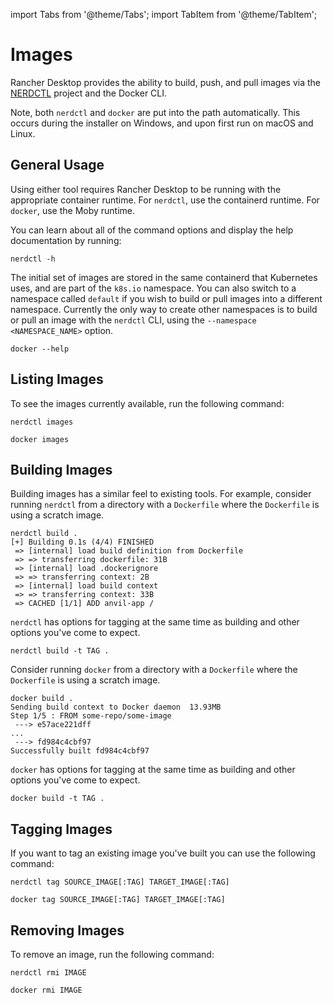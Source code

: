 import Tabs from '@theme/Tabs';
import TabItem from '@theme/TabItem';

# Images

Rancher Desktop provides the ability to build, push, and pull images via the
[NERDCTL](https://github.com/containerd/nerdctl) project and the Docker CLI.

Note, both `nerdctl` and `docker` are put into the path automatically. This occurs during the installer on Windows, and upon first run on macOS and Linux.

## General Usage

Using either tool requires Rancher Desktop to be running with the appropriate container runtime. For `nerdctl`, use the containerd runtime. For `docker`, use the Moby runtime.

You can learn about all of the command options and display the help documentation by running:

<Tabs groupId="container-runtime">
  <TabItem value="nerdctl" default>

```console
nerdctl -h
```

The initial set of images are stored in the same containerd that Kubernetes uses,
and are part of the `k8s.io` namespace. You can also switch to a namespace called
`default` if you wish to build or pull images into a different namespace. Currently
the only way to create other namespaces is to build or pull an image with the
`nerdctl` CLI, using the `--namespace <NAMESPACE_NAME>` option.
  </TabItem>
  <TabItem value="docker" default>

```console
docker --help
```
  </TabItem>
</Tabs>

## Listing Images

To see the images currently available, run the following command:

<Tabs groupId="container-runtime">
  <TabItem value="nerdctl" default>

```console
nerdctl images
```
  </TabItem>
  <TabItem value="docker">

```console
docker images
```
  </TabItem>
</Tabs>

## Building Images

<Tabs groupId="container-runtime">
  <TabItem value="nerdctl" default>

Building images has a similar feel to existing tools. For example, consider
running `nerdctl` from a directory with a `Dockerfile` where the `Dockerfile` is
using a scratch image.

```console
nerdctl build .
[+] Building 0.1s (4/4) FINISHED
 => [internal] load build definition from Dockerfile
 => => transferring dockerfile: 31B
 => [internal] load .dockerignore
 => => transferring context: 2B
 => [internal] load build context
 => => transferring context: 33B
 => CACHED [1/1] ADD anvil-app /
 ```

`nerdctl` has options for tagging at the same time as building and other options you've
come to expect.

```console
nerdctl build -t TAG .
```
  </TabItem>
  <TabItem value="docker">

Consider running `docker` from a directory with a `Dockerfile` where the `Dockerfile` is
using a scratch image.

```console
docker build .
Sending build context to Docker daemon  13.93MB
Step 1/5 : FROM some-repo/some-image
 ---> e57ace221dff
...
 ---> fd984c4cbf97
Successfully built fd984c4cbf97
```

`docker` has options for tagging at the same time as building and other options you've
come to expect.

```console
docker build -t TAG .
```
  </TabItem>
</Tabs>

## Tagging Images

If you want to tag an existing image you've built you can use the following
command:

<Tabs groupId="container-runtime">
  <TabItem value="nerdctl" default>

```console
nerdctl tag SOURCE_IMAGE[:TAG] TARGET_IMAGE[:TAG]
```
  </TabItem>
  <TabItem value="docker">

```console
docker tag SOURCE_IMAGE[:TAG] TARGET_IMAGE[:TAG]
```
  </TabItem>
</Tabs>

## Removing Images

To remove an image, run the following command:

<Tabs groupId="container-runtime">
  <TabItem value="nerdctl" default>

```console
nerdctl rmi IMAGE
```
  </TabItem>
  <TabItem value="docker">

```console
docker rmi IMAGE
```
  </TabItem>
</Tabs>

